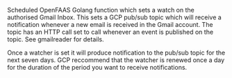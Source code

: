 Scheduled OpenFAAS Golang function which sets a watch on the authorised Gmail Inbox. This sets a GCP pub/sub topic which will receive a notification whenever a new email is received in the Gmail account. The topic has an HTTP call set to call whenever an event is published on the topic. See gmailreader for details.

Once a watcher is set it will produce notification to the pub/sub topic for the next seven days. GCP reccommend that the watcher is renewed once a day for the duration of the period you want to receive notifications.
